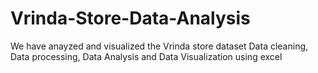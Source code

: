 # Vrinda-Store-Data-Analysis
We have anayzed and visualized the Vrinda store dataset Data cleaning, Data processing, Data Analysis and Data Visualization using excel
